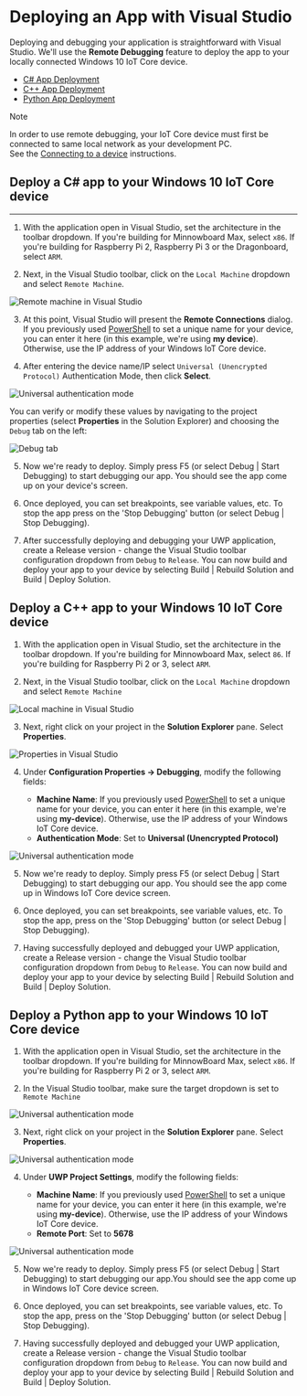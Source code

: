 # Deploying an App with Visual Studio

Deploying and debugging your application is straightforward with Visual Studio. We'll use the **Remote Debugging** feature to deploy the app to your locally connected Windows 10 IoT Core device. 

* [C# App Deployment](#csharp)
* [C++ App Deployment](#cpp)
* [Python App Deployment](#python)

> [!NOTE]
> In order to use remote debugging, your IoT Core device must first be connected to same local network as your development PC.  
>See the [Connecting to a device](https://developer.microsoft.com/en-us/windows/iot/Docs/ConnectToDevice) instructions.

<a name="csharp"/>

## Deploy a C# app to your Windows 10 IoT Core device 
___

1. With the application open in Visual Studio, set the architecture in the toolbar dropdown. If you're building for Minnowboard Max, select
`x86`. If you're building for Raspberry Pi 2, Raspberry Pi 3 or the Dragonboard, select `ARM`.

2. Next, in the Visual Studio toolbar, click on the `Local Machine` dropdown and select `Remote Machine`.

![Remote machine in Visual Studio](../media/AppDeployment/cs-remote-machine-debugging.png)

3. At this point, Visual Studio will present the **Remote Connections** dialog. If you previously used [PowerShell](../docs/PowerShell.md) to set a unique name for your device, you can enter it here (in this example, we're using **my device**). Otherwise, use the IP address of your Windows IoT Core device.

4. After entering the device name/IP select `Universal (Unencrypted Protocol)` Authentication Mode, then click **Select**. 

![Universal authentication mode](../media/AppDeployment/cs-remote-connections.png)

You can verify or modify these values by navigating to the project properties (select **Properties** in the Solution Explorer) and choosing the `Debug` tab on the left:

![Debug tab](../media/AppDeployment/cs-debug-project-properties.png)

5. Now we're ready to deploy. Simply press F5 (or select Debug \| Start Debugging) to start debugging our app. You should see the app come up on your device's screen.

6. Once deployed, you can set breakpoints, see variable values, etc. To stop the app press on the 'Stop Debugging' button (or select Debug \| Stop Debugging).

7. After successfully deploying and debugging your UWP application, create a Release version - change the Visual Studio toolbar configuration dropdown from `Debug` to `Release`.  You can now build and deploy your app to your device by selecting Build \| Rebuild Solution and Build \| Deploy Solution.

<a name="cpp"/>

## Deploy a C++ app to your Windows 10 IoT Core device

1. With the application open in Visual Studio, set the architecture in the toolbar dropdown. If you're building for Minnowboard Max, select `86`. If you're building for Raspberry Pi 2 or 3, select `ARM`.

2. Next, in the Visual Studio toolbar, click on the `Local Machine` dropdown and select `Remote Machine`

![Local machine in Visual Studio](../media/AppDeployment/cpp-remote-machine-debugging.png)

3. Next, right click on your project in the **Solution Explorer** pane. Select **Properties**. 

![Properties in Visual Studio](../media/AppDeployment/cpp-project-properties.png)

4. Under **Configuration Properties -> Debugging**, modify the following fields:

	* **Machine Name**: If you previously used [PowerShell](../docs/PowerShell.md) to set a unique name for your device, you can enter it here (in this example, we're using **my-device**). 
Otherwise, use the IP address of your Windows IoT Core device.
	* **Authentication Mode**: Set to **Universal (Unencrypted Protocol)**
	
![Universal authentication mode](../media/AppDeployment/cpp-debug-project-properties.png)

5. Now we're ready to deploy. Simply press F5 (or select Debug \| Start Debugging) to start debugging our app. You should see the app come up in Windows IoT Core device screen.

6. Once deployed, you can set breakpoints, see variable values, etc. To stop the app, press on the 'Stop Debugging' button (or select Debug \| Stop Debugging).

7. Having successfully deployed and debugged your UWP application, create a Release version - change the Visual Studio toolbar configuration dropdown from `Debug` to `Release`.  You can now build and deploy your app to your device by selecting Build \| Rebuild Solution and Build \| Deploy Solution.

<a name="python"/>

## Deploy a Python app to your Windows 10 IoT Core device

1. With the application open in Visual Studio, set the architecture in the toolbar dropdown. If you're building for MinnowBoard Max, select `x86`.  If you're building for Raspberry Pi 2 or 3, select `ARM`.

2. In the Visual Studio toolbar, make sure the target dropdown is set to `Remote Machine`

![Universal authentication mode](../media/AppDeployment/py-remote-machine-debugging.png)

3. Next, right click on your project in the **Solution Explorer** pane. Select **Properties**.

![Universal authentication mode](../media/AppDeployment/py-project-properties.png)

4. Under **UWP Project Settings**, modify the following fields:

	* **Machine Name**: If you previously used [PowerShell](PowerShell.md) to set a unique name for your device, you can enter it here (in this example, we're using **my-device**).
	Otherwise, use the IP address of your Windows IoT Core device.
	* **Remote Port**: Set to **5678**
	
![Universal authentication mode](../media/AppDeployment/py-debug-project-properties.png)

5. Now we're ready to deploy. Simply press F5 (or select Debug \| Start Debugging) to start debugging our app.You should see the app come up in Windows IoT Core device screen.

6. Once deployed, you can set breakpoints, see variable values, etc. To stop the app, press on the 'Stop Debugging' button (or select Debug \| Stop Debugging).

7. Having successfully deployed and debugged your UWP application, create a Release version - change the Visual Studio toolbar configuration dropdown from `Debug` to `Release`.  You can now build and deploy your app to your device by selecting Build \| Rebuild Solution and Build \| Deploy Solution.

